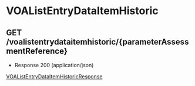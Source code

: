 # VOAListEntryDataItemHistoric


## GET /voalistentrydataitemhistoric/{parameterAssessmentReference}
- Response 200 (application/json)

[VOAListEntryDataItemHistoricResponse](VOAListEntryDataItemHistoricResponse.md)
